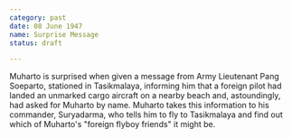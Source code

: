 ```yaml
---
category: past
date: 08 June 1947
name: Surprise Message
status: draft

---
```

Muharto is surprised when  given a message from Army Lieutenant Pang Soeparto, stationed in Tasikmalaya, informing him that a foreign pilot
had landed an unmarked cargo aircraft on a nearby beach and,
astoundingly, had asked for Muharto by name. Muharto takes this
information to his commander, Suryadarma, who tells him to fly to Tasikmalaya
and find out which of Muharto's "foreign flyboy friends" it might be. 
